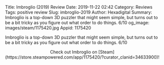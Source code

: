 Title: Imbroglio (2019) Review
Date: 2019-11-22 02:42
Category: Reviews
Tags: positive review
Slug: imbroglio-2019
Author: Hexadigital
Summary: Imbroglio is a top-down 3D puzzler that might seem simple, but turns out to be a bit tricky as you figure out what order to do things. 6/10
og_image: images/steam/1175420.jpg
Appid: 1175420

Imbroglio is a top-down 3D puzzler that might seem simple, but turns out to be a bit tricky as you figure out what order to do things. 6/10

<center>Check out Imbroglio on [Steam](https://store.steampowered.com/app/1175420/?curator_clanid=34633900)!</center>
